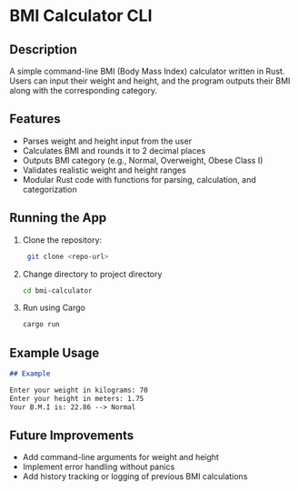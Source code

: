 # BMI Calculator CLI

## Description  

A simple command-line BMI (Body Mass Index) calculator written in Rust.  
Users can input their weight and height, and the program outputs their BMI along with the corresponding category.

## Features

- Parses weight and height input from the user
- Calculates BMI and rounds it to 2 decimal places
- Outputs BMI category (e.g., Normal, Overweight, Obese Class I)
- Validates realistic weight and height ranges
- Modular Rust code with functions for parsing, calculation, and categorization

## Running the App

1. Clone the repository:

   ```bash  
    git clone <repo-url>  
    ```  

2. Change directory to project directory

    ```bash
    cd bmi-calculator
    ```  

3. Run using Cargo

    ```bash
    cargo run  
    ```

## Example Usage

```markdown
## Example

Enter your weight in kilograms: 70
Enter your height in meters: 1.75
Your B.M.I is: 22.86 --> Normal
```

## Future Improvements

- Add command-line arguments for weight and height
- Implement error handling without panics
- Add history tracking or logging of previous BMI calculations
